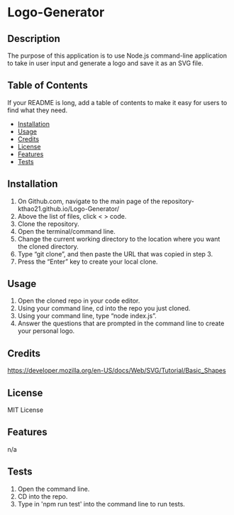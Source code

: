 # Logo-Generator

## Description

The purpose of this application is to use Node.js command-line application to take in user input and generate a logo and save it as an SVG file.

## Table of Contents

If your README is long, add a table of contents to make it easy for users to find what they need.

- [Installation](#installation)
- [Usage](#usage)
- [Credits](#credits)
- [License](#license)
- [Features](#Features)
- [Tests](#Tests)

## Installation

1. On Github.com, navigate to the main page of the repository- kthao21.github.io/Logo-Generator/
2. Above the list of files, click < > code.
3. Clone the repository.
4. Open the terminal/command line.
5. Change the current working directory to the location where you want the cloned directory.
6. Type “git clone”, and then paste the URL that was copied in step 3.
7. Press the “Enter” key to create your local clone.

## Usage

1. Open the cloned repo in your code editor.
2. Using your command line, cd into the repo you just cloned.
3. Using your command line, type “node index.js”.
4. Answer the questions that are prompted in the command line to create your personal logo.

## Credits

https://developer.mozilla.org/en-US/docs/Web/SVG/Tutorial/Basic_Shapes

## License

MIT License

## Features

n/a

## Tests

1. Open the command line.
2. CD into the repo.
3. Type in 'npm run test' into the command line to run tests.
